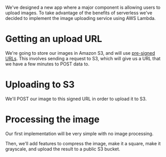 We've designed a new app where a major component is allowing users to upload images. To take advantage of the benefits of serverless we've decided to implement the image uploading service using AWS Lambda.

# Getting an upload URL

We're going to store our images in Amazon S3, and will use [pre-signed URLs](https://docs.aws.amazon.com/AmazonS3/latest/dev/PresignedUrlUploadObject.html). This involves sending a request to S3, which will give us a URL that we have a few minutes to POST data to.

# Uploading to S3

We'll POST our image to this signed URL in order to upload it to S3.

# Processing the image

Our first implementation will be very simple with no image processing.

Then, we'll add features to compress the image, make it a square, make it grayscale, and upload the result to a public S3 bucket.